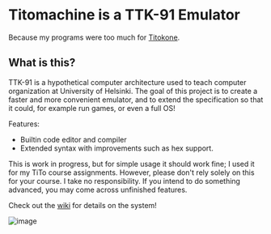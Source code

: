 # Titomachine is a TTK-91 Emulator

Because my programs were too much for [Titokone](https://www.cs.helsinki.fi/group/titokone/).

## What is this?
TTK-91 is a hypothetical computer architecture used to teach computer organization at University of Helsinki. The goal of this project is to create a faster and more convenient emulator, and to extend the specification so that it could, for example run games, or even a full OS!

Features:
- Builtin code editor and compiler
- Extended syntax with improvements such as hex support.

This is work in progress, but for simple usage it should work fine; I used it for my TiTo course assignments. However, please don't rely solely on this for your course. I take no responsibility. If you intend to do something advanced, you may come across unfinished features.

Check out the [wiki](https://github.com/sevonj/titomachine/wiki) for details on the system!

![image](https://user-images.githubusercontent.com/100710152/230110624-c4e512e7-bed8-4f5e-9495-9f62e89f08a0.png)
